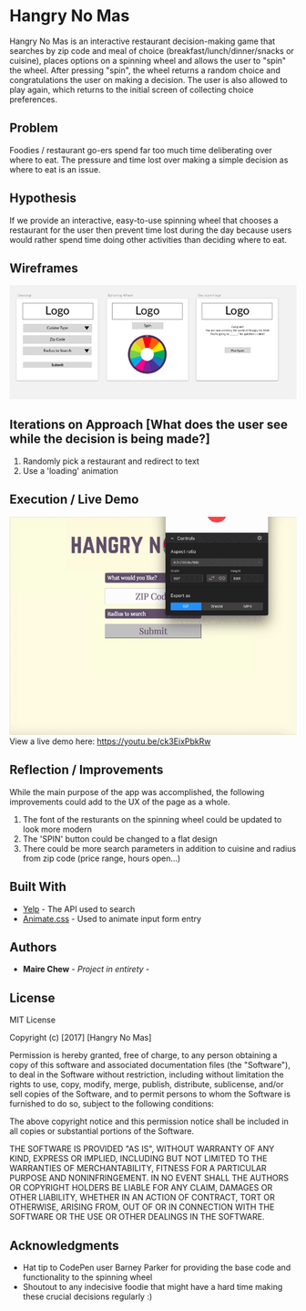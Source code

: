 # Hangry No Mas

Hangry No Mas is an interactive restaurant decision-making game that searches by zip code and meal of choice (breakfast/lunch/dinner/snacks or cuisine), places options on a spinning wheel and allows the user to "spin" the wheel. 
After pressing "spin", the wheel returns a random choice and congratulations the user on making a decision. 
The user is also allowed to play again, which returns to the initial screen of collecting choice preferences. 


## Problem

Foodies / restaurant go-ers spend far too much time deliberating over where to eat. 
The pressure and time lost over making a simple decision as where to eat is an issue. 

## Hypothesis
If we provide an interactive, easy-to-use spinning wheel that chooses a restaurant for the user then prevent time lost during the day because users would rather spend time doing other activities than deciding where to eat.

## Wireframes
![HNM-wirerame](https://github.com/mairechew/hangry-no-mas/blob/master/HNM-wireframe.png)

## Iterations on Approach [What does the user see while the decision is being made?]
1. Randomly pick a restaurant and redirect to text 
2. Use a 'loading' animation

## Execution / Live Demo

![HNM1](https://github.com/mairechew/hangry-no-mas/blob/master/hangrynomas.gif)
View a live demo here: https://youtu.be/ck3EixPbkRw

## Reflection / Improvements
While the main purpose of the app was accomplished, the following improvements could add to the UX of the page as a whole.

1. The font of the resturants on the spinning wheel could be updated to look more modern
2. The 'SPIN' button could be changed to a flat design
3. There could be more search parameters in addition to cuisine and radius from zip code (price range, hours open...)

## Built With

* [Yelp](https://www.yelp.com/developers/documentation/v2/overview) - The API used to search
* [Animate.css](https://daneden.github.io/animate.css/) - Used to animate input form entry


## Authors

* **Maire Chew** - *Project in entirety* - 

## License

MIT License

Copyright (c) [2017] [Hangry No Mas]

Permission is hereby granted, free of charge, to any person obtaining a copy
of this software and associated documentation files (the "Software"), to deal
in the Software without restriction, including without limitation the rights
to use, copy, modify, merge, publish, distribute, sublicense, and/or sell
copies of the Software, and to permit persons to whom the Software is
furnished to do so, subject to the following conditions:

The above copyright notice and this permission notice shall be included in all
copies or substantial portions of the Software.

THE SOFTWARE IS PROVIDED "AS IS", WITHOUT WARRANTY OF ANY KIND, EXPRESS OR
IMPLIED, INCLUDING BUT NOT LIMITED TO THE WARRANTIES OF MERCHANTABILITY,
FITNESS FOR A PARTICULAR PURPOSE AND NONINFRINGEMENT. IN NO EVENT SHALL THE
AUTHORS OR COPYRIGHT HOLDERS BE LIABLE FOR ANY CLAIM, DAMAGES OR OTHER
LIABILITY, WHETHER IN AN ACTION OF CONTRACT, TORT OR OTHERWISE, ARISING FROM,
OUT OF OR IN CONNECTION WITH THE SOFTWARE OR THE USE OR OTHER DEALINGS IN THE
SOFTWARE.

## Acknowledgments

* Hat tip to CodePen user Barney Parker for providing the base code and functionality to the spinning wheel
* Shoutout to any indecisive foodie that might have a hard time making these crucial decisions regularly :)

